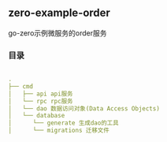 ## zero-example-order

go-zero示例微服务的order服务

### 目录

```yaml

.
├── cmd
│   ├── api api服务
│   └── rpc rpc服务
│   └── dao 数据访问对象(Data Access Objects)
│   └── database
│      └── generate 生成dao的工具
│      └── migrations 迁移文件

```